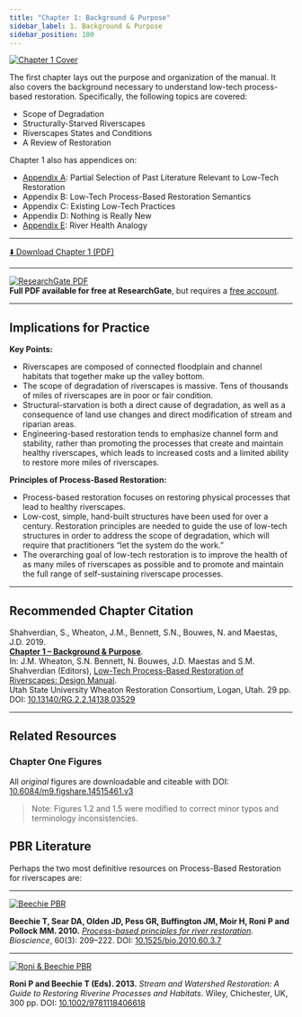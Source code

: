 ```yaml
---
title: "Chapter 1: Background & Purpose"
sidebar_label: 1. Background & Purpose
sidebar_position: 100
---
```



[![Chapter 1 Cover](/img/covers/Chap1.png)](http://dx.doi.org/10.13140/RG.2.2.14138.03529)

The first chapter lays out the purpose and organization of the manual. It also covers the background necessary to understand low-tech process-based restoration. Specifically, the following topics are covered:

- Scope of Degradation
- Structurally-Starved Riverscapes
- Riverscapes States and Conditions
- A Review of Restoration

Chapter 1 also has appendices on:

- [Appendix A](/manual/chap01/appendix-A): Partial Selection of Past Literature Relevant to Low-Tech Restoration
- Appendix B: Low-Tech Process-Based Restoration Semantics
- Appendix C: Existing Low-Tech Practices
- Appendix D: Nothing is Really New
- [Appendix E](/manual/chap01/appendix-E): River Health Analogy

---

[⬇️ Download Chapter 1 (PDF)](http://dx.doi.org/10.13140/RG.2.2.14138.03529)

---

[![ResearchGate PDF](/img/RG.png)](http://dx.doi.org/10.13140/RG.2.2.19590.63049)  
**Full PDF available for free at ResearchGate**, but requires a [free account](https://www.researchgate.net/signup.SignUp.html?hdrsu=1).

---

## Implications for Practice

**Key Points:**

- Riverscapes are composed of connected floodplain and channel habitats that together make up the valley bottom.
- The scope of degradation of riverscapes is massive. Tens of thousands of miles of riverscapes are in poor or fair condition.
- Structural-starvation is both a direct cause of degradation, as well as a consequence of land use changes and direct modification of stream and riparian areas.
- Engineering-based restoration tends to emphasize channel form and stability, rather than promoting the processes that create and maintain healthy riverscapes, which leads to increased costs and a limited ability to restore more miles of riverscapes.

**Principles of Process-Based Restoration:**

- Process-based restoration focuses on restoring physical processes that lead to healthy riverscapes.
- Low-cost, simple, hand-built structures have been used for over a century. Restoration principles are needed to guide the use of low-tech structures in order to address the scope of degradation, which will require that practitioners “let the system do the work.”
- The overarching goal of low-tech restoration is to improve the health of as many miles of riverscapes as possible and to promote and maintain the full range of self-sustaining riverscape processes.

---

## Recommended Chapter Citation

Shahverdian, S., Wheaton, J.M., Bennett, S.N., Bouwes, N. and Maestas, J.D. 2019.  
[**Chapter 1 – Background & Purpose**](http://dx.doi.org/10.13140/RG.2.2.14138.03529).  
In: J.M. Wheaton, S.N. Bennett, N. Bouwes, J.D. Maestas and S.M. Shahverdian (Editors), [Low-Tech Process-Based Restoration of Riverscapes: Design Manual](/manual).  
Utah State University Wheaton Restoration Consortium, Logan, Utah. 29 pp.  
DOI: [10.13140/RG.2.2.14138.03529](http://dx.doi.org/10.13140/RG.2.2.14138.03529)

---

## Related Resources

### Chapter One Figures

All *original* figures are downloadable and citeable with DOI:  
[10.6084/m9.figshare.14515461.v3](https://doi.org/10.6084/m9.figshare.14515461.v3)

> Note: Figures 1.2 and 1.5 were modified to correct minor typos and terminology inconsistencies.



## PBR Literature

Perhaps the two most definitive resources on Process-Based Restoration for riverscapes are:

---

[![Beechie PBR](/img/covers/Beechie_PBR.png)](https://www.fs.fed.us/rm/pubs_other/rmrs_2010_beechie_t001.pdf)

**Beechie T, Sear DA, Olden JD, Pess GR, Buffington JM, Moir H, Roni P and Pollock MM. 2010.**
[*Process-based principles for river restoration*](https://www.fs.fed.us/rm/pubs_other/rmrs_2010_beechie_t001.pdf).
*Bioscience*, 60(3): 209–222. DOI: [10.1525/bio.2010.60.3.7](http://dx.doi.org/10.1525/bio.2010.60.3.7)

---

[![Roni & Beechie PBR](/img/covers/RoniBeechiePBR.png)](https://onlinelibrary.wiley.com/doi/book/10.1002/9781118406618)

**Roni P and Beechie T (Eds). 2013.**
*Stream and Watershed Restoration: A Guide to Restoring Riverine Processes and Habitats*.
Wiley, Chichester, UK, 300 pp.
DOI: [10.1002/9781118406618](http://dx.doi.org/10.1002/9781118406618)

